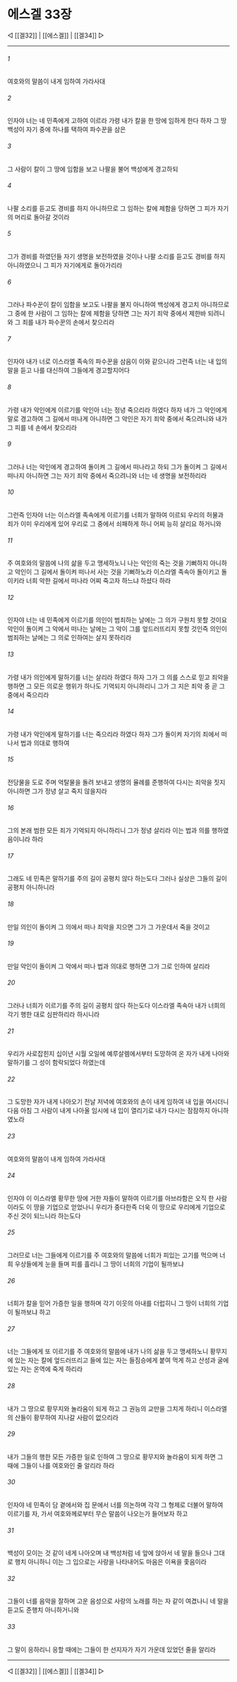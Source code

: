 # 에스겔 33장

◁ [[겔32]] | [[에스겔]] | [[겔34]] ▷
***

###### 1
여호와의 말씀이 내게 임하여 가라사대

###### 2
인자야 너는 네 민족에게 고하여 이르라 가령 내가 칼을 한 땅에 임하게 한다 하자 그 땅 백성이 자기 중에 하나를 택하여 파수꾼을 삼은

###### 3
그 사람이 칼이 그 땅에 임함을 보고 나팔을 불어 백성에게 경고하되

###### 4
나팔 소리를 듣고도 경비를 하지 아니하므로 그 임하는 칼에 제함을 당하면 그 피가 자기의 머리로 돌아갈 것이라

###### 5
그가 경비를 하였던들 자기 생명을 보전하였을 것이나 나팔 소리를 듣고도 경비를 하지 아니하였으니 그 피가 자기에게로 돌아가리라

###### 6
그러나 파수꾼이 칼이 임함을 보고도 나팔을 불지 아니하여 백성에게 경고치 아니하므로 그 중에 한 사람이 그 임하는 칼에 제함을 당하면 그는 자기 죄악 중에서 제한바 되려니와 그 죄를 내가 파수꾼의 손에서 찾으리라

###### 7
인자야 내가 너로 이스라엘 족속의 파수꾼을 삼음이 이와 같으니라 그런즉 너는 내 입의 말을 듣고 나를 대신하여 그들에게 경고할지어다

###### 8
가령 내가 악인에게 이르기를 악인아 너는 정녕 죽으리라 하였다 하자 네가 그 악인에게 말로 경고하여 그 길에서 떠나게 아니하면 그 악인은 자기 죄악 중에서 죽으려니와 내가 그 피를 네 손에서 찾으리라

###### 9
그러나 너는 악인에게 경고하여 돌이켜 그 길에서 떠나라고 하되 그가 돌이켜 그 길에서 떠나지 아니하면 그는 자기 죄악 중에서 죽으려니와 너는 네 생명을 보전하리라

###### 10
그런즉 인자야 너는 이스라엘 족속에게 이르기를 너희가 말하여 이르되 우리의 허물과 죄가 이미 우리에게 있어 우리로 그 중에서 쇠패하게 하니 어찌 능히 살리요 하거니와

###### 11
주 여호와의 말씀에 나의 삶을 두고 맹세하노니 나는 악인의 죽는 것을 기뻐하지 아니하고 악인이 그 길에서 돌이켜 떠나서 사는 것을 기뻐하노라 이스라엘 족속아 돌이키고 돌이키라 너희 악한 길에서 떠나라 어찌 죽고자 하느냐 하셨다 하라

###### 12
인자야 너는 네 민족에게 이르기를 의인이 범죄하는 날에는 그 의가 구원치 못할 것이요 악인이 돌이켜 그 악에서 떠나는 날에는 그 악이 그를 엎드러뜨리지 못할 것인즉 의인이 범죄하는 날에는 그 의로 인하여는 살지 못하리라

###### 13
가령 내가 의인에게 말하기를 너는 살리라 하였다 하자 그가 그 의를 스스로 믿고 죄악을 행하면 그 모든 의로운 행위가 하나도 기억되지 아니하리니 그가 그 지은 죄악 중 곧 그 중에서 죽으리라

###### 14
가령 내가 악인에게 말하기를 너는 죽으리라 하였다 하자 그가 돌이켜 자기의 죄에서 떠나서 법과 의대로 행하여

###### 15
전당물을 도로 주며 억탈물을 돌려 보내고 생명의 율례를 준행하여 다시는 죄악을 짓지 아니하면 그가 정녕 살고 죽지 않을지라

###### 16
그의 본래 범한 모든 죄가 기억되지 아니하리니 그가 정녕 살리라 이는 법과 의를 행하였음이니라 하라

###### 17
그래도 네 민족은 말하기를 주의 길이 공평치 않다 하는도다 그러나 실상은 그들의 길이 공평치 아니하니라

###### 18
만일 의인이 돌이켜 그 의에서 떠나 죄악을 지으면 그가 그 가운데서 죽을 것이고

###### 19
만일 악인이 돌이켜 그 악에서 떠나 법과 의대로 행하면 그가 그로 인하여 살리라

###### 20
그러나 너희가 이르기를 주의 길이 공평치 않다 하는도다 이스라엘 족속아 내가 너희의 각기 행한 대로 심판하리라 하시니라

###### 21
우리가 사로잡힌지 십이년 시월 오일에 예루살렘에서부터 도망하여 온 자가 내게 나아와 말하기를 그 성이 함락되었다 하였는데

###### 22
그 도망한 자가 내게 나아오기 전날 저녁에 여호와의 손이 내게 임하여 내 입을 여시더니 다음 아침 그 사람이 내게 나아올 임시에 내 입이 열리기로 내가 다시는 잠잠하지 아니하였노라

###### 23
여호와의 말씀이 내게 임하여 가라사대

###### 24
인자야 이 이스라엘 황무한 땅에 거한 자들이 말하여 이르기를 아브라함은 오직 한 사람이라도 이 땅을 기업으로 얻었나니 우리가 중다한즉 더욱 이 땅으로 우리에게 기업으로 주신 것이 되느니라 하는도다

###### 25
그러므로 너는 그들에게 이르기를 주 여호와의 말씀에 너희가 피있는 고기를 먹으며 너희 우상들에게 눈을 들며 피를 흘리니 그 땅이 너희의 기업이 될까보냐

###### 26
너희가 칼을 믿어 가증한 일을 행하며 각기 이웃의 아내를 더럽히니 그 땅이 너희의 기업이 될까보냐 하고

###### 27
너는 그들에게 또 이르기를 주 여호와의 말씀에 내가 나의 삶을 두고 맹세하노니 황무지에 있는 자는 칼에 엎드러뜨리고 들에 있는 자는 들짐승에게 붙여 먹게 하고 산성과 굴에 있는 자는 온역에 죽게 하리라

###### 28
내가 그 땅으로 황무지와 놀라움이 되게 하고 그 권능의 교만을 그치게 하리니 이스라엘의 산들이 황무하여 지나갈 사람이 없으리라

###### 29
내가 그들의 행한 모든 가증한 일로 인하여 그 땅으로 황무지와 놀라움이 되게 하면 그 때에 그들이 나를 여호와인 줄 알리라 하라

###### 30
인자야 네 민족이 담 곁에서와 집 문에서 너를 의논하며 각각 그 형제로 더불어 말하여 이르기를 자, 가서 여호와께로부터 무슨 말씀이 나오는가 들어보자 하고

###### 31
백성이 모이는 것 같이 네게 나아오며 내 백성처럼 네 앞에 앉아서 네 말을 들으나 그대로 행치 아니하니 이는 그 입으로는 사랑을 나타내어도 마음은 이욕을 좇음이라

###### 32
그들이 너를 음악을 잘하며 고운 음성으로 사랑의 노래를 하는 자 같이 여겼나니 네 말을 듣고도 준행치 아니하거니와

###### 33
그 말이 응하리니 응할 때에는 그들이 한 선지자가 자기 가운데 있었던 줄을 알리라

***
◁ [[겔32]] | [[에스겔]] | [[겔34]] ▷